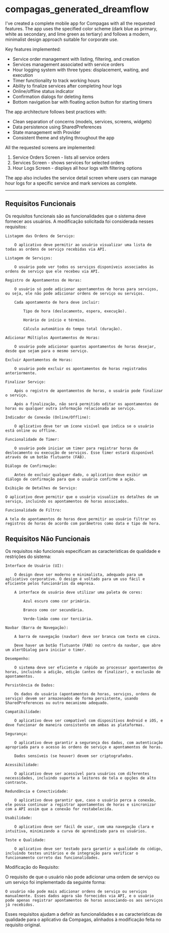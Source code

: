 # compagas_generated_dreamflow

I've created a complete mobile app for Compagas with all the requested features. The app uses the specified color scheme (dark blue as primary, white as secondary, and lime green as tertiary) and follows a modern, minimalist design approach suitable for corporate use.

Key features implemented:
- Service order management with listing, filtering, and creation
- Services management associated with service orders
- Hour logging system with three types: displacement, waiting, and execution
- Timer functionality to track working hours
- Ability to finalize services after completing hour logs
- Online/offline status indicator
- Confirmation dialogs for deleting items
- Bottom navigation bar with floating action button for starting timers

The app architecture follows best practices with:
- Clean separation of concerns (models, services, screens, widgets)
- Data persistence using SharedPreferences
- State management with Provider
- Consistent theme and styling throughout the app

All the requested screens are implemented:
1. Service Orders Screen - lists all service orders
2. Services Screen - shows services for selected orders
3. Hour Logs Screen - displays all hour logs with filtering options

The app also includes the service detail screen where users can manage hour logs for a specific service and mark services as complete.

---

## Requisitos Funcionais

Os requisitos funcionais são as funcionalidades que o sistema deve fornecer aos usuários. A modificação solicitada foi considerada nesses requisitos:

    Listagem das Ordens de Serviço:

        O aplicativo deve permitir ao usuário visualizar uma lista de todas as ordens de serviço recebidas via API.

    Listagem de Serviços:

        O usuário pode ver todos os serviços disponíveis associados às ordens de serviço que ele recebeu via API.

    Registro de Apontamentos de Horas:

        O usuário só pode adicionar apontamentos de horas para serviços, ou seja, ele não pode adicionar ordens de serviço ou serviços.

        Cada apontamento de hora deve incluir:

            Tipo de hora (deslocamento, espera, execução).

            Horário de início e término.

            Cálculo automático do tempo total (duração).

    Adicionar Múltiplos Apontamentos de Horas:

        O usuário pode adicionar quantos apontamentos de horas desejar, desde que sejam para o mesmo serviço.

    Excluir Apontamentos de Horas:

        O usuário pode excluir os apontamentos de horas registrados anteriormente.

    Finalizar Serviço:

        Após o registro de apontamentos de horas, o usuário pode finalizar o serviço.

        Após a finalização, não será permitido editar os apontamentos de horas ou qualquer outra informação relacionada ao serviço.

    Indicador de Conexão (Online/Offline):

        O aplicativo deve ter um ícone visível que indica se o usuário está online ou offline.

    Funcionalidade de Timer:

        O usuário pode iniciar um timer para registrar horas de deslocamento ou execução de serviços. Esse timer estará disponível através de um botão flutuante (FAB).

    Diálogo de Confirmação:

        Antes de excluir qualquer dado, o aplicativo deve exibir um diálogo de confirmação para que o usuário confirme a ação.

    Exibição de Detalhes de Serviço:

    O aplicativo deve permitir que o usuário visualize os detalhes de um serviço, incluindo os apontamentos de horas associados.

    Funcionalidade de Filtro:

    A tela de apontamentos de horas deve permitir ao usuário filtrar os registros de horas de acordo com parâmetros como data e tipo de hora.

## Requisitos Não Funcionais

Os requisitos não funcionais especificam as características de qualidade e restrições do sistema:

    Interface de Usuário (UI):

        O design deve ser moderno e minimalista, adequado para um aplicativo corporativo. O design é voltado para um uso fácil e eficiente pelos funcionários da empresa.

        A interface de usuário deve utilizar uma paleta de cores:

            Azul escuro como cor primária.

            Branco como cor secundária.

            Verde-limão como cor terciária.

    Navbar (Barra de Navegação):

        A barra de navegação (navbar) deve ser branca com texto em cinza.

        Deve haver um botão flutuante (FAB) no centro da navbar, que abre um alertDialog para iniciar o timer.

    Desempenho:

        O sistema deve ser eficiente e rápido ao processar apontamentos de horas, incluindo a adição, edição (antes de finalizar), e exclusão de apontamentos.

    Persistência de Dados:

        Os dados do usuário (apontamentos de horas, serviços, ordens de serviço) devem ser armazenados de forma persistente, usando SharedPreferences ou outro mecanismo adequado.

    Compatibilidade:

        O aplicativo deve ser compatível com dispositivos Android e iOS, e deve funcionar de maneira consistente em ambas as plataformas.

    Segurança:

        O aplicativo deve garantir a segurança dos dados, com autenticação apropriada para o acesso às ordens de serviço e apontamentos de horas.

        Dados sensíveis (se houver) devem ser criptografados.

    Acessibilidade:

        O aplicativo deve ser acessível para usuários com diferentes necessidades, incluindo suporte a leitores de tela e opções de alto contraste.

    Redundância e Conectividade:

        O aplicativo deve garantir que, caso o usuário perca a conexão, ele possa continuar a registrar apontamentos de horas e sincronizar com a API assim que a conexão for restabelecida.

    Usabilidade:

        O aplicativo deve ser fácil de usar, com uma navegação clara e intuitiva, minimizando a curva de aprendizado para os usuários.

    Teste e Qualidade:

        O aplicativo deve ser testado para garantir a qualidade do código, incluindo testes unitários e de integração para verificar o funcionamento correto das funcionalidades.

Modificação do Requisito:

O requisito de que o usuário não pode adicionar uma ordem de serviço ou um serviço foi implementado da seguinte forma:

    O usuário não pode mais adicionar ordens de serviço ou serviços manualmente. Esses dados agora são fornecidos via API, e o usuário pode apenas registrar apontamentos de horas associando-os aos serviços já recebidos.

Esses requisitos ajudam a definir as funcionalidades e as características de qualidade para o aplicativo da Compagas, alinhados à modificação feita no requisito original.

